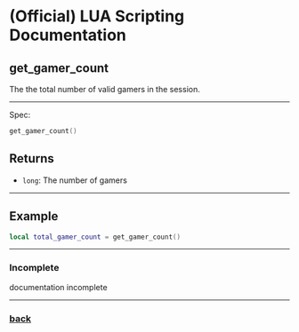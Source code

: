 
# (Official) LUA Scripting Documentation

## get_gamer_count

The the total number of valid gamers in the session.

___

Spec:

```lua
get_gamer_count()
```

## Returns

- `long`: The number of gamers

___

## Example

```lua
local total_gamer_count = get_gamer_count()
```

___

### Incomplete

documentation incomplete

___

### [back](../getters)
